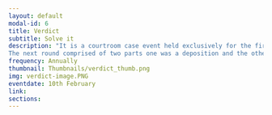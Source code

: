 ```yaml
---
layout: default
modal-id: 6
title: Verdict
subtitle: Solve it
description: "It is a courtroom case event held exclusively for the first years. The first round comprised of multiple games of Mafia.
The next round comprised of two parts one was a deposition and the other the actual courtroom case. The students are given a police case which they had to crack. The students are divided into groups , the prosecution and the defence. The prosecution had to decide a primary suspect after the deposition, and the case would be taken to the courtroom the next day."
frequency: Annually
thumbnail: Thumbnails/verdict_thumb.png
img: verdict-image.PNG
eventdate: 10th February
link: 
sections:
---
```

